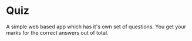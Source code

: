 # Quiz
A simple web based app which has it's own set of questions.
You get your marks for the correct answers out of total.

